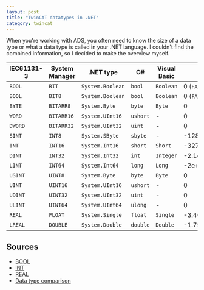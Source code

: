 ```yaml
---
layout: post
title: "TwinCAT datatypes in .NET"
category: twincat
---
```


When you're working with ADS, you often need to know the size of a data type or what a data type is called in your .NET language. I couldn't find the combined information, so I decided to make the overview myself.


| IEC61131-3 | System Manager | .NET type | C# | Visual Basic | Lower bound              | Upper bound             | Memory space  |
|------------|----------------|-------------------------|------------|----------------------|--------------------------|-------------------------|---------------|
|`BOOL`      |`BIT`           | `System.Boolean`          |`bool`       | `Boolean`              | 0 (`FALSE`)                | 1 (`TRUE`)                | 8 bit         |
|`BOOL`      |`BIT8`          | `System.Boolean`          | `bool`       | `Boolean`              | 0 (`FALSE`)                | 1 (`TRUE`)                | 8 bit         |
|`BYTE`      |`BITARR8`       | `System.Byte`             | `byte`       | `Byte`                 | 0                        | 255                     | 8 bit         |
|`WORD`      |`BITARR16`      | `System.UInt16`           | `ushort`     | -                    | 0                        | 65535                   | 16 bit        |
|`DWORD`     |`BITARR32`      | `System.UInt32`           | `uint`       | -                    | 0                        | 4.29e+09                | 32 bit        |
|`SINT`      |`INT8`          | `System.SByte`            | `sbyte`      | -                    | -128                     | 127                     | 8 bit         |
|`INT`       |`INT16`         | `System.Int16`            | `short`      | `Short`                | -32768                   | 32767                   | 16 bit        |
|`DINT`      |`INT32`         | `System.Int32`            | `int`        | `Integer`              | -2.1e+09                 | 2.15e+09                | 32 bit        |
|`LINT`      |`INT64`         | `System.Int64`            | `long`       | `Long`                 | -2e+63                   | 2e+63-1                 | 64 bit        |
|`USINT`     |`UINT8`         | `System.Byte`             | `byte`       | `Byte`                 | 0                        | 255                     | 8 bit         |
|`UINT`      |`UINT16`        | `System.UInt16`           | `ushort`     | -                    | 0                        | 65535                   | 16 bit        |
|`UDINT`     |`UINT32`        | `System.UInt32`           | `uint`       | -                    | 0                        | 4.29e+09                | 32 bit        |
|`ULINT`     |`UINT64`        | `System.UInt64`           | `ulong`      | -                    | 0                        | 2e+64-1                 | 64 bit        |
|`REAL`      |`FLOAT`         | `System.Single`           | `float`      | `Single`               | -3.40e+38                | 3.40e+38                | 32 bit        |
|`LREAL`     |`DOUBLE`        | `System.Double`           | `double`     | `Double`               | -1.7976931348623158e+308 | 1.7976931348623158e+308 | 64 bit        |

## Sources

- [BOOL](https://infosys.beckhoff.com/content/1033/tc3_plc_intro/2529394315.html?id=1768255288341275228)
- [INT](https://infosys.beckhoff.com/english.php?content=../content/1033/tc3_plc_intro/2529399691.html&id=)
- [REAL](https://infosys.beckhoff.com/english.php?content=../content/1033/tc3_plc_intro/2529399691.html&id=)
- [Data type comparison](https://infosys.beckhoff.com/content/1033/tc3_system/html/tcsysmgr_datatypecomparison.htm?id=3043404538898382042)
